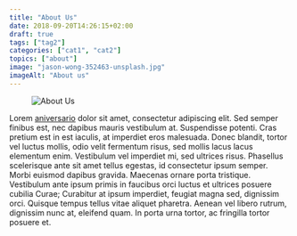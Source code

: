 ```yaml
---
title: "About Us"
date: 2018-09-20T14:26:15+02:00
draft: true
tags: ["tag2"]
categories: ["cat1", "cat2"]
topics: ["about"]
image: "jason-wong-352463-unsplash.jpg"
imageAlt: "About us"
---
```


<div class="post-box">
  <div class="post-content">
    <figure class="post-image">
			<img src="/images/jason-wong-352463-unsplash.jpg" alt="About Us">
		</figure>
    <p>
      Lorem <a href="/posts/aniversario/">aniversario</a> dolor sit amet, consectetur adipiscing elit. Sed semper finibus est, nec dapibus mauris vestibulum at. Suspendisse potenti. Cras pretium est in est iaculis, at imperdiet eros malesuada. Donec blandit, tortor vel luctus mollis, odio velit fermentum risus, sed mollis lacus lacus elementum enim. Vestibulum vel imperdiet mi, sed ultrices risus. Phasellus scelerisque ante sit amet tellus egestas, id consectetur ipsum semper. Morbi euismod dapibus gravida. Maecenas ornare porta tristique. Vestibulum ante ipsum primis in faucibus orci luctus et ultrices posuere cubilia Curae; Curabitur at ipsum imperdiet, feugiat magna sed, dignissim orci. Quisque tempus tellus vitae aliquet pharetra. Aenean vel libero rutrum, dignissim nunc at, eleifend quam. In porta urna tortor, ac fringilla tortor posuere et.
    </p>
  </div>
</div>

